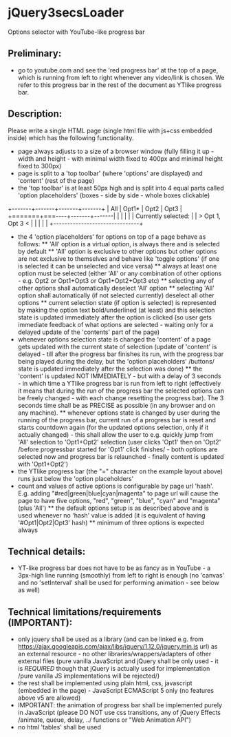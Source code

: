 # jQuery3secsLoader
Options selector with YouTube-like progress bar


## Preliminary:

* go to youtube.com and see the 'red progress bar' at the top of a page, which
  is running from left to right whenever any video/link is chosen. We refer to
  this progress bar in the rest of the document as YTlike progress bar.


## Description:

Please write a single HTML page (single html file with js+css embedded inside)
which has the following functionality.

* page always adjusts to a size of a browser window (fully filling it up -
  width and height - with minimal width fixed to 400px and minimal height
  fixed to 300px)
* page is split to a 'top toolbar' (where 'options' are displayed) and
  'content' (rest of the page)
* the 'top toolbar' is at least 50px high and is split into 4 equal parts
  called 'option placeholders' (boxes - side by side - whole boxes clickable)

 +-------+-------+-------+-------+
 |  All  | Opt1* | Opt2  | Opt3  |
 +=======+===----+-------+-------|
 |                               |
 |                               |
 |      Currently selected:      |
 |       > Opt 1, Opt 3 <        |
 |                               |
 |                               |
 +-------------------------------+

* the 4 'option placeholders' for options on top of a page behave as follows:
** 'All' option is a virtual option, is always there and is selected by default
** 'All' option is exclusive to other options but other options are not
   exclusive to themselves and behave like 'toggle options' (if one is selected
   it can be unselected and vice versa)
** always at least one option must be selected (either 'All' or any combination
   of other options - e.g. Opt2 or Opt1+Opt3 or Opt1+Opt2+Opt3 etc)
** selecting any of other options shall automatically deselect 'All' option
** selecting 'All' option shall automatically (if not selected currently)
   deselect all other options
** current selection state (if option is selected) is represented by making the
   option text bold/underlined (at least) and this selection state is updated
   immediately after the option is clicked (so user gets immediate feedback of
   what options are selected - waiting only for a delayed update of the
   'contents' part of the page)
* whenever options selection state is changed the 'content' of a page gets
  updated with the current state of selection (update of 'content' is delayed -
  till after the progress bar finishes its run, with the progress bar being
  played during the delay, but the 'option placeholders' /buttons/ state is
  updated immediately after the selection was done)
** the 'content' is updated NOT IMMEDIATELY - but with a delay of 3 seconds -
   in which time a YTlike progress bar is run from left to right (effectively
   it means that during the run of the progress bar the selected options can be
   freely changed - with each change resetting the progress bar). The 3 seconds
   time shall be as PRECISE as possible (in any browser and on any machine).
** whenever options state is changed by user during the running of the progress
   bar, current run of a progress bar is reset and starts countdown again (for
   the updated options selection, only if it actually changed) - this shall
   allow the user to e.g. quickly jump from 'All' selection to 'Opt1+Opt2'
   selection (user clicks 'Opt1' then on 'Opt2' /before progressbar started for
   'Opt1' click finishes/ - both options are selected now and progress bar is
   relaunched - finally content is updated with 'Opt1+Opt2')
* the YTlike progress bar (the "=" character on the example layout above) runs
  just below the 'option placeholders'
* count and values of active options is configurable by page url 'hash'.
  E.g. adding "#red|green|blue|cyan|magenta" to page url will cause the page to
  have five options, "red", "green", "blue", "cyan" and "magenta" (plus 'All')
** the default options setup is as described above and is used whenever no
   'hash' value is added (it is equivalent of having '#Opt1|Opt2|Opt3' hash)
** minimum of three options is expected always


## Technical details:

- YT-like progress bar does not have to be as fancy as in YouTube - a 3px-high
  line running (smoothly) from left to right is enough (no 'canvas' and no
  'setInterval' shall be used for performing animation - see below as well)


## Technical limitations/requirements (IMPORTANT):

- only jquery shall be used as a library (and can be linked e.g. from
  https://ajax.googleapis.com/ajax/libs/jquery/1.12.0/jquery.min.js url) as an
  external resource - no other libraries/wrappers/adapters of other external
  files (pure vanilla JavaScript and jQuery shall be only used - it is
  *REQUIRED* though that jQuery is actually used for implementation /pure
  vanilla JS implementations will be rejected/)
- the rest shall be implemented using plain html, css, javascript (embedded in
  the page) - JavaScript ECMAScript 5 only (no features above v5 are allowed)
- IMPORTANT: the animation of progress bar shall be implemented purely in
  JavaScript (please DO NOT use css transitions, any of jQuery Effects
  /animate, queue, delay, ../ functions or "Web Animation API")
- no html 'tables' shall be used

